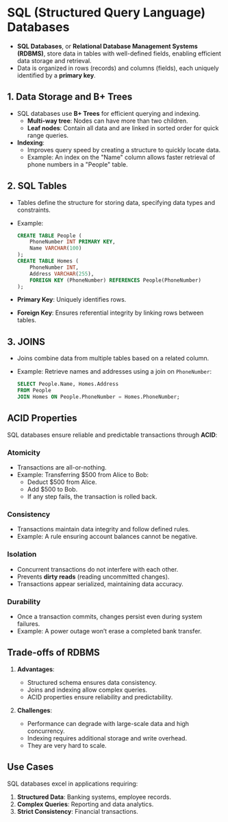 # SQL (Structured Query Language) Databases

- **SQL Databases**, or **Relational Database Management Systems (RDBMS)**, store data in tables with well-defined fields, enabling efficient data storage and retrieval.
- Data is organized in rows (records) and columns (fields), each uniquely identified by a **primary key**.

## 1. Data Storage and B+ Trees

- SQL databases use **B+ Trees** for efficient querying and indexing.
  - **Multi-way tree**: Nodes can have more than two children.
  - **Leaf nodes**: Contain all data and are linked in sorted order for quick range queries.
- **Indexing**:
  - Improves query speed by creating a structure to quickly locate data.
  - Example: An index on the "Name" column allows faster retrieval of phone numbers in a "People" table.

## 2. SQL Tables

- Tables define the structure for storing data, specifying data types and constraints.
- Example:

  ```sql
  CREATE TABLE People (
      PhoneNumber INT PRIMARY KEY,
      Name VARCHAR(100)
  );
  CREATE TABLE Homes (
      PhoneNumber INT,
      Address VARCHAR(255),
      FOREIGN KEY (PhoneNumber) REFERENCES People(PhoneNumber)
  );
  ```

- **Primary Key**: Uniquely identifies rows.
- **Foreign Key**: Ensures referential integrity by linking rows between tables.

## 3. JOINS

- Joins combine data from multiple tables based on a related column.
- Example: Retrieve names and addresses using a join on `PhoneNumber`:

  ```sql
  SELECT People.Name, Homes.Address
  FROM People
  JOIN Homes ON People.PhoneNumber = Homes.PhoneNumber;
  ```

## ACID Properties

SQL databases ensure reliable and predictable transactions through **ACID**:

### Atomicity

- Transactions are all-or-nothing.
- Example: Transferring $500 from Alice to Bob:
  - Deduct $500 from Alice.
  - Add $500 to Bob.
  - If any step fails, the transaction is rolled back.

### Consistency

- Transactions maintain data integrity and follow defined rules.
- Example: A rule ensuring account balances cannot be negative.

### Isolation

- Concurrent transactions do not interfere with each other.
- Prevents **dirty reads** (reading uncommitted changes).
- Transactions appear serialized, maintaining data accuracy.

### Durability

- Once a transaction commits, changes persist even during system failures.
- Example: A power outage won’t erase a completed bank transfer.

## Trade-offs of RDBMS

1. **Advantages**:

   - Structured schema ensures data consistency.
   - Joins and indexing allow complex queries.
   - ACID properties ensure reliability and predictability.

2. **Challenges**:

   - Performance can degrade with large-scale data and high concurrency.
   - Indexing requires additional storage and write overhead.
   - They are very hard to scale.

## Use Cases

SQL databases excel in applications requiring:

1. **Structured Data**: Banking systems, employee records.
2. **Complex Queries**: Reporting and data analytics.
3. **Strict Consistency**: Financial transactions.
